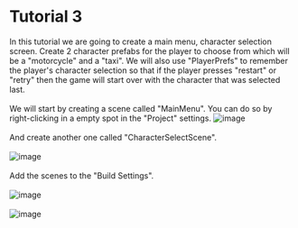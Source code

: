 # Tutorial 3
In this tutorial we are going to create a main menu, character selection screen. Create 2 character prefabs for the player to choose from which will be a "motorcycle" and a "taxi". We will also use "PlayerPrefs" to remember the player's character selection so that if the player presses "restart" or "retry" then the game will start over with the character that was selected last.
<br/><br/>
We will start by creating a scene called "MainMenu". You can do so by right-clicking in a empty spot in the "Project" settings. 
![image](https://github.com/cayaahmet/Ahmet_Caya_Programming_CourseWork/assets/125205290/b13498ea-b78e-4cd2-83a0-202071c3c595)
<br/><br/>
And create another one called "CharacterSelectScene".
<br/><br/>
![image](https://github.com/cayaahmet/Ahmet_Caya_Programming_CourseWork/assets/125205290/22fbf996-2eba-4964-93f1-c74ca60d5345)
<br/><br/>
Add the scenes to the "Build Settings".
<br/><br/>
![image](https://github.com/cayaahmet/Ahmet_Caya_Programming_CourseWork/assets/125205290/b6e23d08-27bd-4e49-8337-294fe43605cf)
<br/><br/>
![image](https://github.com/cayaahmet/Ahmet_Caya_Programming_CourseWork/assets/125205290/b33a470b-b4f0-40c7-ba32-3c5f75fb177f)
<br/><br/>


